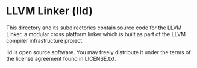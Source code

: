 
LLVM Linker (lld)
==============================

This directory and its subdirectories contain source code for the LLVM Linker,
a modular cross platform linker which is built as part of the LLVM compiler
infrastructure project.

lld is open source software. You may freely distribute it under the terms of
the license agreement found in LICENSE.txt.
